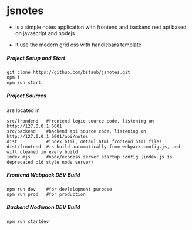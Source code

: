 jsnotes
========

- is a simple notes application with frontend and backend rest api based on javascript and nodejs

- it use the modern grid css with handlebars template


##### Project Setup and Start

````
git clone https://github.com/bstaub/jsnotes.git
npm i
npm run start
````

##### Project Sources

are located in

````
src/frondend   #frontend logic source code, listening on http://127.0.0.1:6001
src/backend    #backend api source code, listening on http://127.0.0.1:6001/api/notes
dist           #index.html, detaul.html frontend html files
dist/frontend  #is build automatically from webpack.config.js, and will cleaned in every build
index.mjs      #node/express server startup config (index.js is deprecated old style node server)
````

##### Frontend Webpack DEV Build

````
npm run dev    #for devlelopment purpose
npm run prod   #for production
````

##### Backend Nodemon DEV Build

````
npm run startdev
````